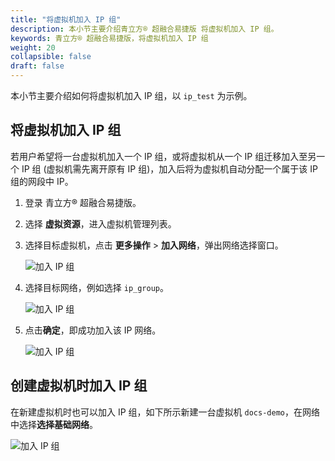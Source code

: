 ```yaml
---
title: "将虚拟机加入 IP 组"
description: 本小节主要介绍青立方® 超融合易捷版 将虚拟机加入 IP 组。 
keywords: 青立方® 超融合易捷版，将虚拟机加入 IP 组
weight: 20
collapsible: false
draft: false
---
```






本小节主要介绍如何将虚拟机加入 IP 组，以 `ip_test` 为示例。

## 将虚拟机加入 IP 组

若用户希望将一台虚拟机加入一个 IP 组，或将虚拟机从一个 IP 组迁移加入至另一个 IP 组 (虚拟机需先离开原有 IP 组)，加入后将为虚拟机自动分配一个属于该 IP 组的网段中 IP。

1. 登录 青立方® 超融合易捷版。
2. 选择 **虚拟资源**，进入虚拟机管理列表。
3. 选择目标虚拟机，点击 **更多操作** > **加入网络**，弹出网络选择窗口。
   
   ![加入 IP 组](../../../_images/join_ip_group.png)

4. 选择目标网络，例如选择 `ip_group`。

   ![加入 IP 组](../../../_images/join_ip_group2.png)

5. 点击**确定**，即成功加入该 IP 网络。

   ![加入 IP 组](../../../_images/join_ip_group3.png)

## 创建虚拟机时加入 IP 组

在新建虚拟机时也可以加入 IP 组，如下所示新建一台虚拟机 `docs-demo`，在网络中选择**选择基础网络**。

   ![加入 IP 组](../../../_images/join_ip_group4.png)
